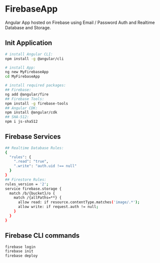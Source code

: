 # FirebaseApp
Angular App hosted on Firebase using Email / Password Auth and Realtime Database and Storage.

## Init Application

```bash
# install Angular CLI:
npm install -g @angular/cli

# install App:
ng new MyFirebaseApp
cd MyFirebaseApp

# install required packages:
## Firebase:
ng add @angular/fire
## Firebase Tools:
npm install -g firebase-tools
## Angular CDK:
npm install @angular/cdk
## SHA-512:
npm i js-sha512
``` 

## Firebase Services

```bash
## Realtime Database Rules:
{
  "rules": {
    ".read": "true",
    ".write": "auth.uid !== null"
  }
}
## Firestore Rules:
rules_version = '2';
service firebase.storage {
  match /b/{bucket}/o {
    match /{allPaths=**} {
      allow read: if resource.contentType.matches('image/.*');
      allow write: if request.auth != null;
    }
  }
}
``` 

## Firebase CLI commands

```bash
firebase login
firebase init
firebase deploy
``` 
